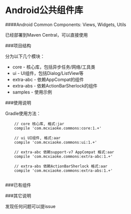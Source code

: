 Android公共组件库
===========================================
####Android Common Components: Views, Widgets, Utils

已经部署到Maven Central，可以直接使用


###项目结构

分为以下几个模块：

* core - 核心库，包括异步任务/网络/工具类
* ui - UI组件，包括Dialog/ListView等
* extra-abc - 依赖AppCompat的组件
* extra-abs - 依赖ActionBarSherlock的组件
* samples - 使用示例



###使用说明

  Gradle使用方法：

```
    // core 核心库, 格式:jar
    compile 'com.mcxiaoke.commons:core:1.+'
    
    // ui UI组件, 格式:aar
    compile 'com.mcxiaoke.commons:ui:1.+'
    
    // extra-abc 依赖support-v7 AppCompat 格式:aar
    compile 'com.mcxiaoke.commons:extra-abc:1.+'
    
    // extra-abs 依赖ActionBarSherlock 格式:aar
    compile 'com.mcxiaoke.commons:extra-abs:1.+'
    
```


###已有组件



###其它说明

发现任何问题可以提issue



